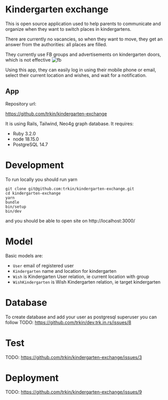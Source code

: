 # Kindergarten exchange

This is open source application used to help parents to communicate and organize
when they want to switch places in kindergartens.

There are currently no vacancies, so when they want to move, they get an answer from the authorities: all places are filled.

They currently use FB groups and advertisements on kindergarten doors, which is not effective
![fb](https://user-images.githubusercontent.com/1426092/228525249-89967f4a-e126-4943-9ab9-5494fb7b1f40.png)

Using this app, they can easily log in using their mobile phone or email, select their current location and wishes, and wait for a notification.

## App

Repository url:

https://github.com/trkin/kindergarten-exchange

It is using Rails, Tailwind, Neo4g graph database.
It requires:

* Ruby 3.2.0
* node 18.15.0
* PostgreSQL 14.7

# Development

To run locally you should run yarn

```
git clone git@github.com:trkin/kindergarten-exchange.git
cd kindergarten-exchange
yarn
bundle
bin/setup
bin/dev
```

and you should be able to open site on http://localhost:3000/

# Model

Basic models are:
* `User` email of registered user
* `Kindergarten` name and location for kindergarten
* `Wish` is Kindergarten User relation, ie current location with group
* `WishKindergarten` is Wish Kindergarten relation, ie target kindergarten

# Database

To create database and add your user as postgresql superuser you can follow
TODO: https://github.com/trkin/dev.trk.in.rs/issues/8

# Test

TODO: https://github.com/trkin/kindergarten-exchange/issues/3

# Deployment

TODO: https://github.com/trkin/kindergarten-exchange/issues/9

